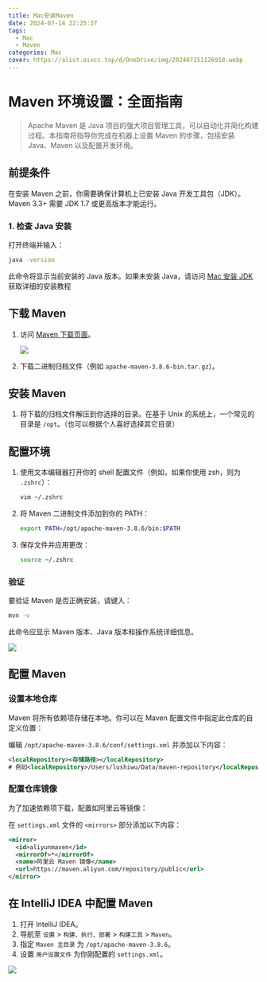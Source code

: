 ```yaml
---
title: Mac安装Maven
date: 2024-07-14 22:25:37
tags:
  - Mac
  - Maven
categories: Mac
cover: https://alist.aixcc.top/d/OneDrive/img/202407151126918.webp
---
```


# Maven 环境设置：全面指南

> Apache Maven 是 Java 项目的强大项目管理工具，可以自动化并简化构建过程。本指南将指导你完成在机器上设置 Maven 的步骤，包括安装 Java、Maven 以及配置开发环境。
>

## 前提条件
在安装 Maven 之前，你需要确保计算机上已安装 Java 开发工具包（JDK）。Maven 3.3+ 需要 JDK 1.7 或更高版本才能运行。

### 1. 检查 Java 安装
打开终端并输入：
```bash
java -version
```
此命令将显示当前安装的 Java 版本。如果未安装 Java，请访问 [Mac 安装 JDK](https://blog.aixcc.top//2024/07/14/Mac安装JDK) 获取详细的安装教程

## 下载 Maven
1. 访问 [Maven 下载页面](https://maven.apache.org/download.cgi)。

   ![](https://alist.aixcc.top/d/OneDrive/img/202407151215642.webp)

2. 下载二进制归档文件（例如 `apache-maven-3.8.6-bin.tar.gz`）。

## 安装 Maven
1. 将下载的归档文件解压到你选择的目录。在基于 Unix 的系统上，一个常见的目录是 `/opt`。（也可以根据个人喜好选择其它目录）

## 配置环境
1. 使用文本编辑器打开你的 shell 配置文件（例如，如果你使用 zsh，则为 `.zshrc`）：
   ```bash
   vim ~/.zshrc
   ```
2. 将 Maven 二进制文件添加到你的 PATH：
   ```bash
   export PATH=/opt/apache-maven-3.8.6/bin:$PATH
   ```
3. 保存文件并应用更改：
   ```bash
   source ~/.zshrc
   ```

### 验证
要验证 Maven 是否正确安装，请键入：
```bash
mvn -v
```
此命令应显示 Maven 版本、Java 版本和操作系统详细信息。

![](https://alist.aixcc.top/d/OneDrive/img/202407151239977.webp)

## 配置 Maven
### 设置本地仓库
Maven 将所有依赖项存储在本地。你可以在 Maven 配置文件中指定此仓库的自定义位置：

编辑 `/opt/apache-maven-3.8.6/conf/settings.xml` 并添加以下内容：
```xml
<localRepository><存储路径></localRepository>
# 例如<localRepository>/Users/lushiwu/Data/maven-repository</localRepository>
```

### 配置仓库镜像
为了加速依赖项下载，配置如阿里云等镜像：

在 `settings.xml` 文件的 `<mirrors>` 部分添加以下内容：
```xml
<mirror>
  <id>aliyunmaven</id>
  <mirrorOf>*</mirrorOf>
  <name>阿里云 Maven 镜像</name>
  <url>https://maven.aliyun.com/repository/public</url>
</mirror>
```

## 在 IntelliJ IDEA 中配置 Maven
1. 打开 IntelliJ IDEA。
2. 导航至 `设置` > `构建、执行、部署` > `构建工具` > `Maven`。
3. 指定 `Maven 主目录` 为 `/opt/apache-maven-3.8.6`。
4. 设置 `用户设置文件` 为你刚配置的 `settings.xml`。

![](https://alist.aixcc.top/d/OneDrive/img/202407151215660.webp)
